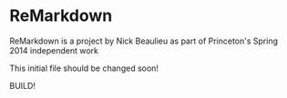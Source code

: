 # ReMarkdown

ReMarkdown is a project by Nick Beaulieu as part of Princeton's Spring 2014 independent work

This initial file should be changed soon!

BUILD!


